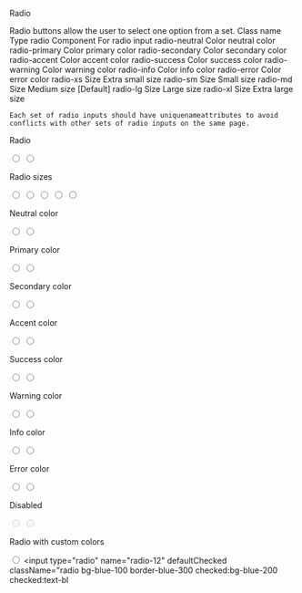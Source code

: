 Radio

Radio buttons allow the user to select one option from a set.
Class name
Type
radio Component
For radio input
radio-neutral
Color
neutral color
radio-primary
Color
primary color
radio-secondary
Color
secondary color
radio-accent
Color
accent color
radio-success
Color
success color
radio-warning
Color
warning color
radio-info
Color
info color
radio-error
Color
error color
radio-xs
Size
Extra small size
radio-sm
Size
Small size
radio-md
Size
Medium size [Default]
radio-lg
Size
Large size
radio-xl
Size
Extra large size

    Each set of radio inputs should have uniquenameattributes to avoid conflicts with other sets of radio inputs on the same page.

Radio

<input type="radio" name="radio-1" className="radio" defaultChecked />
<input type="radio" name="radio-1" className="radio" />

Radio sizes

<input type="radio" name="radio-2" className="radio radio-xs" defaultChecked />
<input type="radio" name="radio-2" className="radio radio-sm" defaultChecked />
<input type="radio" name="radio-2" className="radio radio-md" defaultChecked />
<input type="radio" name="radio-2" className="radio radio-lg" defaultChecked />
<input type="radio" name="radio-2" className="radio radio-xl" defaultChecked />

Neutral color

<input type="radio" name="radio-3" className="radio radio-neutral" defaultChecked />
<input type="radio" name="radio-3" className="radio radio-neutral" />

Primary color

<input type="radio" name="radio-4" className="radio radio-primary" defaultChecked />
<input type="radio" name="radio-4" className="radio radio-primary" />

Secondary color

<input type="radio" name="radio-5" className="radio radio-secondary" defaultChecked />
<input type="radio" name="radio-5" className="radio radio-secondary" />

Accent color

<input type="radio" name="radio-6" className="radio radio-accent" defaultChecked />
<input type="radio" name="radio-6" className="radio radio-accent" />

Success color

<input type="radio" name="radio-7" className="radio radio-success" defaultChecked />
<input type="radio" name="radio-7" className="radio radio-success" />

Warning color

<input type="radio" name="radio-8" className="radio radio-warning" defaultChecked />
<input type="radio" name="radio-8" className="radio radio-warning" />

Info color

<input type="radio" name="radio-9" className="radio radio-info" defaultChecked />
<input type="radio" name="radio-9" className="radio radio-info" />

Error color

<input type="radio" name="radio-10" className="radio radio-error" defaultChecked />
<input type="radio" name="radio-10" className="radio radio-error" />

Disabled

<input type="radio" name="radio-11" className="radio" disabled defaultChecked />
<input type="radio" name="radio-11" className="radio" disabled />

Radio with custom colors

<input
  type="radio" name="radio-12" defaultChecked
  className="radio bg-red-100 border-red-300 checked:bg-red-200 checked:text-red-600 checked:border-red-600" />
<input
type="radio" name="radio-12" defaultChecked
className="radio bg-blue-100 border-blue-300 checked:bg-blue-200 checked:text-bl
